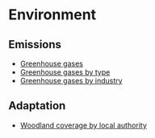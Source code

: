 # Environment

## Emissions

- [Greenhouse gases](https://rcatlord.github.io/environment/emissions/greenhouse-gases)
- [Greenhouse gases by type](https://rcatlord.github.io/environment/emissions/greenhouse-gases-by-type)
- [Greenhouse gases by industry](https://rcatlord.github.io/environment/emissions/greenhouse-gases-by-industry)

## Adaptation

- [Woodland coverage by local authority](https://rcatlord.github.io/environment/woodland/)
